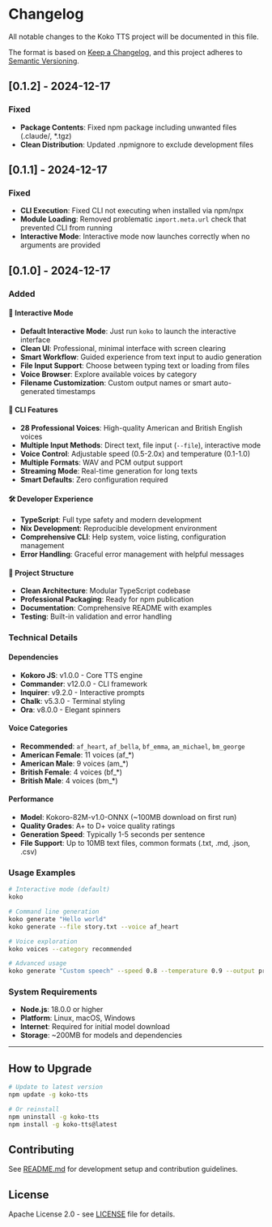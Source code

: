 # Changelog

All notable changes to the Koko TTS project will be documented in this file.

The format is based on [Keep a Changelog](https://keepachangelog.com/en/1.0.0/),
and this project adheres to [Semantic Versioning](https://semver.org/spec/v2.0.0.html).

## [0.1.2] - 2024-12-17

### Fixed
- **Package Contents**: Fixed npm package including unwanted files (.claude/, *.tgz)
- **Clean Distribution**: Updated .npmignore to exclude development files

## [0.1.1] - 2024-12-17

### Fixed
- **CLI Execution**: Fixed CLI not executing when installed via npm/npx
- **Module Loading**: Removed problematic `import.meta.url` check that prevented CLI from running
- **Interactive Mode**: Interactive mode now launches correctly when no arguments are provided

## [0.1.0] - 2024-12-17

### Added

#### 🎤 Interactive Mode

- **Default Interactive Mode**: Just run `koko` to launch the interactive interface
- **Clean UI**: Professional, minimal interface with screen clearing
- **Smart Workflow**: Guided experience from text input to audio generation
- **File Input Support**: Choose between typing text or loading from files
- **Voice Browser**: Explore available voices by category
- **Filename Customization**: Custom output names or smart auto-generated timestamps

#### 🚀 CLI Features

- **28 Professional Voices**: High-quality American and British English voices
- **Multiple Input Methods**: Direct text, file input (`--file`), interactive mode
- **Voice Control**: Adjustable speed (0.5-2.0x) and temperature (0.1-1.0)
- **Multiple Formats**: WAV and PCM output support
- **Streaming Mode**: Real-time generation for long texts
- **Smart Defaults**: Zero configuration required

#### 🛠️ Developer Experience

- **TypeScript**: Full type safety and modern development
- **Nix Development**: Reproducible development environment
- **Comprehensive CLI**: Help system, voice listing, configuration management
- **Error Handling**: Graceful error management with helpful messages

#### 📁 Project Structure

- **Clean Architecture**: Modular TypeScript codebase
- **Professional Packaging**: Ready for npm publication
- **Documentation**: Comprehensive README with examples
- **Testing**: Built-in validation and error handling

### Technical Details

#### Dependencies

- **Kokoro JS**: v1.0.0 - Core TTS engine
- **Commander**: v12.0.0 - CLI framework
- **Inquirer**: v9.2.0 - Interactive prompts
- **Chalk**: v5.3.0 - Terminal styling
- **Ora**: v8.0.0 - Elegant spinners

#### Voice Categories

- **Recommended**: `af_heart`, `af_bella`, `bf_emma`, `am_michael`, `bm_george`
- **American Female**: 11 voices (af\_\*)
- **American Male**: 9 voices (am\_\*)
- **British Female**: 4 voices (bf\_\*)
- **British Male**: 4 voices (bm\_\*)

#### Performance

- **Model**: Kokoro-82M-v1.0-ONNX (~100MB download on first run)
- **Quality Grades**: A+ to D+ voice quality ratings
- **Generation Speed**: Typically 1-5 seconds per sentence
- **File Support**: Up to 10MB text files, common formats (.txt, .md, .json, .csv)

### Usage Examples

```bash
# Interactive mode (default)
koko

# Command line generation
koko generate "Hello world"
koko generate --file story.txt --voice af_heart

# Voice exploration
koko voices --category recommended

# Advanced usage
koko generate "Custom speech" --speed 0.8 --temperature 0.9 --output presentation.wav
```

### System Requirements

- **Node.js**: 18.0.0 or higher
- **Platform**: Linux, macOS, Windows
- **Internet**: Required for initial model download
- **Storage**: ~200MB for models and dependencies

---

## How to Upgrade

```bash
# Update to latest version
npm update -g koko-tts

# Or reinstall
npm uninstall -g koko-tts
npm install -g koko-tts@latest
```

## Contributing

See [README.md](README.md) for development setup and contribution guidelines.

## License

Apache License 2.0 - see [LICENSE](LICENSE) file for details.
